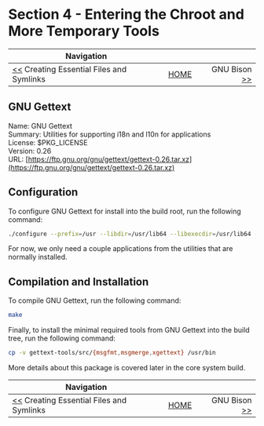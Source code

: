 # Section 4 - Entering the Chroot and More Temporary Tools

| Navigation |||
| --- | --- | ---: |
| [<<](./EssentialFilesAndSymlinks.md) Creating Essential Files and Symlinks | [HOME](../README.md) | GNU Bison [>>](./GNUBison.md) |

## GNU Gettext

Name: GNU Gettext<br />
Summary: Utilities for supporting i18n and l10n for applications<br />
License: $PKG_LICENSE<br />
Version: 0.26<br />
URL: [https://ftp.gnu.org/gnu/gettext/gettext-0.26.tar.xz](https://ftp.gnu.org/gnu/gettext/gettext-0.26.tar.xz)<br />

## Configuration

To configure GNU Gettext for install into the build root, run the following command:

```bash
./configure --prefix=/usr --libdir=/usr/lib64 --libexecdir=/usr/lib64 --disable-shared
```

For now, we only need a couple applications from the utilities that are normally installed.

## Compilation and Installation

To compile GNU Gettext, run the following command:

```bash
make
```

Finally, to install the minimal required tools from GNU Gettext into the build tree, run the following command:

```bash
cp -v gettext-tools/src/{msgfmt,msgmerge,xgettext} /usr/bin
```

More details about this package is covered later in the core system build.

| Navigation |||
| --- | --- | ---: |
| [<<](./EssentialFilesAndSymlinks.md) Creating Essential Files and Symlinks | [HOME](../README.md) | GNU Bison [>>](./GNUBison.md) |
